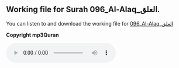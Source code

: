 
## Working file for Surah 096_Al-Alaq_العلق.

You can listen to and download the working file for [096_Al-Alaq_العلق](https://server13.mp3quran.net/husr/096.mp3)

**Copyright mp3Quran**

<audio controls src="https://server13.mp3quran.net/husr/096.mp3"></audio>

